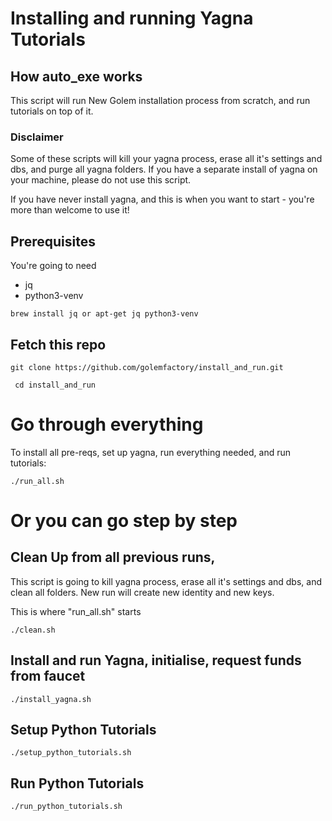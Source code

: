 # Installing and running Yagna Tutorials

## How auto_exe works
This script will run New Golem installation process from scratch, and run tutorials on top of it.


### Disclaimer

Some of these scripts will kill your yagna process, erase all it's settings and dbs, and purge all yagna folders. If you have a separate install of yagna on your machine, please do not use this script.

If you have never install yagna, and this is when you want to start - you're more than welcome to use it!

## Prerequisites

You're going to need 
* jq
* python3-venv 

```brew install jq or apt-get jq python3-venv```


## Fetch this repo

```git clone https://github.com/golemfactory/install_and_run.git```

``` cd install_and_run```


# Go through everything
To install all pre-reqs, set up yagna, run everything needed, and run tutorials:


```./run_all.sh```


# Or you can go step by step

## Clean Up from all previous runs, 

This script is going to kill yagna process, erase all it's settings and dbs, and clean all folders. New run will create new identity and new keys.

This is where "run_all.sh" starts

```./clean.sh```

## Install and run Yagna, initialise, request funds from faucet
```./install_yagna.sh```


## Setup Python Tutorials
```./setup_python_tutorials.sh```



## Run Python Tutorials
```./run_python_tutorials.sh```





